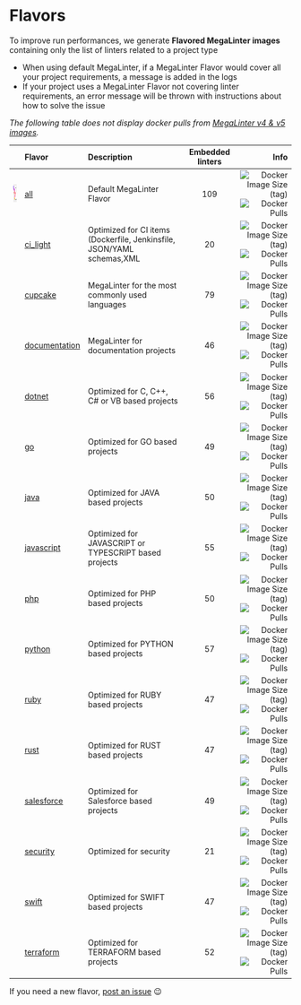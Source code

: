 <!-- markdownlint-disable MD013 -->
<!-- Generated by .automation/build.py, please do not update manually -->
<!-- flavors-section-start -->

# Flavors

To improve run performances, we generate **Flavored MegaLinter images** containing only the list of linters related to a project type

- When using default MegaLinter, if a MegaLinter Flavor would cover all your project requirements, a message is added in the logs
- If your project uses a MegaLinter Flavor not covering linter requirements, an error message will be thrown with instructions about how to solve the issue

_The following table does not display docker pulls from [MegaLinter v4 & v5 images](https://hub.docker.com/r/nvuillam/mega-linter)._

<!-- flavors-table-start -->
|                                                                         <!-- -->                                                                         | Flavor                                               | Description                                                            | Embedded linters |                                                                                                                                                                                                   Info |
|:--------------------------------------------------------------------------------------------------------------------------------------------------------:|:-----------------------------------------------------|:-----------------------------------------------------------------------|:----------------:|-------------------------------------------------------------------------------------------------------------------------------------------------------------------------------------------------------:|
| <img src="https://github.com/oxsecurity/megalinter/raw/main/docs/assets/images/mega-linter-square.png" alt="" height="32px" class="megalinter-icon"></a> | [all](https://megalinter.io/beta/supported-linters/) | Default MegaLinter Flavor                                              |       109        |                             ![Docker Image Size (tag)](https://img.shields.io/docker/image-size/oxsecurity/megalinter/beta) ![Docker Pulls](https://img.shields.io/docker/pulls/oxsecurity/megalinter) |
|      <img src="https://github.com/oxsecurity/megalinter/raw/main/docs/assets/icons/ci_light.ico" alt="" height="32px" class="megalinter-icon"></a>       | [ci_light](flavors/ci_light.md#readme)               | Optimized for CI items (Dockerfile, Jenkinsfile, JSON/YAML schemas,XML |        20        |           ![Docker Image Size (tag)](https://img.shields.io/docker/image-size/oxsecurity/megalinter-ci_light/beta) ![Docker Pulls](https://img.shields.io/docker/pulls/oxsecurity/megalinter-ci_light) |
|       <img src="https://github.com/oxsecurity/megalinter/raw/main/docs/assets/icons/cupcake.ico" alt="" height="32px" class="megalinter-icon"></a>       | [cupcake](flavors/cupcake.md#readme)                 | MegaLinter for the most commonly used languages                        |        79        |             ![Docker Image Size (tag)](https://img.shields.io/docker/image-size/oxsecurity/megalinter-cupcake/beta) ![Docker Pulls](https://img.shields.io/docker/pulls/oxsecurity/megalinter-cupcake) |
|    <img src="https://github.com/oxsecurity/megalinter/raw/main/docs/assets/icons/documentation.ico" alt="" height="32px" class="megalinter-icon"></a>    | [documentation](flavors/documentation.md#readme)     | MegaLinter for documentation projects                                  |        46        | ![Docker Image Size (tag)](https://img.shields.io/docker/image-size/oxsecurity/megalinter-documentation/beta) ![Docker Pulls](https://img.shields.io/docker/pulls/oxsecurity/megalinter-documentation) |
|       <img src="https://github.com/oxsecurity/megalinter/raw/main/docs/assets/icons/dotnet.ico" alt="" height="32px" class="megalinter-icon"></a>        | [dotnet](flavors/dotnet.md#readme)                   | Optimized for C, C++, C# or VB based projects                          |        56        |               ![Docker Image Size (tag)](https://img.shields.io/docker/image-size/oxsecurity/megalinter-dotnet/beta) ![Docker Pulls](https://img.shields.io/docker/pulls/oxsecurity/megalinter-dotnet) |
|         <img src="https://github.com/oxsecurity/megalinter/raw/main/docs/assets/icons/go.ico" alt="" height="32px" class="megalinter-icon"></a>          | [go](flavors/go.md#readme)                           | Optimized for GO based projects                                        |        49        |                       ![Docker Image Size (tag)](https://img.shields.io/docker/image-size/oxsecurity/megalinter-go/beta) ![Docker Pulls](https://img.shields.io/docker/pulls/oxsecurity/megalinter-go) |
|        <img src="https://github.com/oxsecurity/megalinter/raw/main/docs/assets/icons/java.ico" alt="" height="32px" class="megalinter-icon"></a>         | [java](flavors/java.md#readme)                       | Optimized for JAVA based projects                                      |        50        |                   ![Docker Image Size (tag)](https://img.shields.io/docker/image-size/oxsecurity/megalinter-java/beta) ![Docker Pulls](https://img.shields.io/docker/pulls/oxsecurity/megalinter-java) |
|     <img src="https://github.com/oxsecurity/megalinter/raw/main/docs/assets/icons/javascript.ico" alt="" height="32px" class="megalinter-icon"></a>      | [javascript](flavors/javascript.md#readme)           | Optimized for JAVASCRIPT or TYPESCRIPT based projects                  |        55        |       ![Docker Image Size (tag)](https://img.shields.io/docker/image-size/oxsecurity/megalinter-javascript/beta) ![Docker Pulls](https://img.shields.io/docker/pulls/oxsecurity/megalinter-javascript) |
|         <img src="https://github.com/oxsecurity/megalinter/raw/main/docs/assets/icons/php.ico" alt="" height="32px" class="megalinter-icon"></a>         | [php](flavors/php.md#readme)                         | Optimized for PHP based projects                                       |        50        |                     ![Docker Image Size (tag)](https://img.shields.io/docker/image-size/oxsecurity/megalinter-php/beta) ![Docker Pulls](https://img.shields.io/docker/pulls/oxsecurity/megalinter-php) |
|       <img src="https://github.com/oxsecurity/megalinter/raw/main/docs/assets/icons/python.ico" alt="" height="32px" class="megalinter-icon"></a>        | [python](flavors/python.md#readme)                   | Optimized for PYTHON based projects                                    |        57        |               ![Docker Image Size (tag)](https://img.shields.io/docker/image-size/oxsecurity/megalinter-python/beta) ![Docker Pulls](https://img.shields.io/docker/pulls/oxsecurity/megalinter-python) |
|        <img src="https://github.com/oxsecurity/megalinter/raw/main/docs/assets/icons/ruby.ico" alt="" height="32px" class="megalinter-icon"></a>         | [ruby](flavors/ruby.md#readme)                       | Optimized for RUBY based projects                                      |        47        |                   ![Docker Image Size (tag)](https://img.shields.io/docker/image-size/oxsecurity/megalinter-ruby/beta) ![Docker Pulls](https://img.shields.io/docker/pulls/oxsecurity/megalinter-ruby) |
|        <img src="https://github.com/oxsecurity/megalinter/raw/main/docs/assets/icons/rust.ico" alt="" height="32px" class="megalinter-icon"></a>         | [rust](flavors/rust.md#readme)                       | Optimized for RUST based projects                                      |        47        |                   ![Docker Image Size (tag)](https://img.shields.io/docker/image-size/oxsecurity/megalinter-rust/beta) ![Docker Pulls](https://img.shields.io/docker/pulls/oxsecurity/megalinter-rust) |
|     <img src="https://github.com/oxsecurity/megalinter/raw/main/docs/assets/icons/salesforce.ico" alt="" height="32px" class="megalinter-icon"></a>      | [salesforce](flavors/salesforce.md#readme)           | Optimized for Salesforce based projects                                |        49        |       ![Docker Image Size (tag)](https://img.shields.io/docker/image-size/oxsecurity/megalinter-salesforce/beta) ![Docker Pulls](https://img.shields.io/docker/pulls/oxsecurity/megalinter-salesforce) |
|      <img src="https://github.com/oxsecurity/megalinter/raw/main/docs/assets/icons/security.ico" alt="" height="32px" class="megalinter-icon"></a>       | [security](flavors/security.md#readme)               | Optimized for security                                                 |        21        |           ![Docker Image Size (tag)](https://img.shields.io/docker/image-size/oxsecurity/megalinter-security/beta) ![Docker Pulls](https://img.shields.io/docker/pulls/oxsecurity/megalinter-security) |
|        <img src="https://github.com/oxsecurity/megalinter/raw/main/docs/assets/icons/swift.ico" alt="" height="32px" class="megalinter-icon"></a>        | [swift](flavors/swift.md#readme)                     | Optimized for SWIFT based projects                                     |        47        |                 ![Docker Image Size (tag)](https://img.shields.io/docker/image-size/oxsecurity/megalinter-swift/beta) ![Docker Pulls](https://img.shields.io/docker/pulls/oxsecurity/megalinter-swift) |
|      <img src="https://github.com/oxsecurity/megalinter/raw/main/docs/assets/icons/terraform.ico" alt="" height="32px" class="megalinter-icon"></a>      | [terraform](flavors/terraform.md#readme)             | Optimized for TERRAFORM based projects                                 |        52        |         ![Docker Image Size (tag)](https://img.shields.io/docker/image-size/oxsecurity/megalinter-terraform/beta) ![Docker Pulls](https://img.shields.io/docker/pulls/oxsecurity/megalinter-terraform) |
<!-- flavors-table-end -->

If you need a new flavor, [post an issue](https://github.com/oxsecurity/megalinter/issues) :wink:


<!-- flavors-section-end -->
